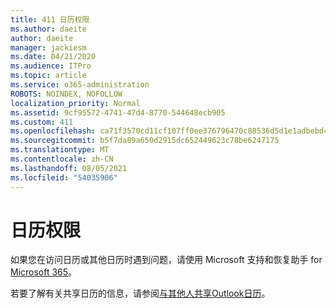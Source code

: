 ```yaml
---
title: 411 日历权限
ms.author: daeite
author: daeite
manager: jackiesm
ms.date: 04/21/2020
ms.audience: ITPro
ms.topic: article
ms.service: o365-administration
ROBOTS: NOINDEX, NOFOLLOW
localization_priority: Normal
ms.assetid: 9cf95572-4741-47d4-8770-544648ecb905
ms.custom: 411
ms.openlocfilehash: ca71f3570cd11cf107ff0ee376796470c88536d5d1e1adbebd4d816ea470d5f3
ms.sourcegitcommit: b5f7da89a650d2915dc652449623c78be6247175
ms.translationtype: MT
ms.contentlocale: zh-CN
ms.lasthandoff: 08/05/2021
ms.locfileid: "54035906"
---
```

# <a name="calendar-permissions"></a>日历权限

如果您在访问日历或其他日历时遇到问题，请使用 Microsoft 支持和恢复助手 for [Microsoft 365](https://diagnostics.office.com/)。
  
若要了解有关共享日历的信息，请参阅[与其他人共享Outlook日历](https://support.office.com/article/353ed2c1-3ec5-449d-8c73-6931a0adab88.aspx)。
  

